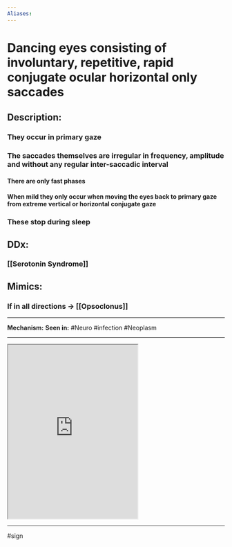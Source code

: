 ```yaml
---
Aliases:
---
```

# Dancing eyes consisting of involuntary, repetitive, rapid conjugate ocular **horizontal only saccades**
## Description:
### They occur in primary gaze
### The saccades themselves are irregular in frequency, amplitude and without any regular inter-saccadic interval
#### There are only fast phases
#### When mild they only occur when moving the eyes back to primary gaze from extreme vertical or horizontal conjugate gaze
### These stop during sleep
## DDx:
### [[Serotonin Syndrome]]
## Mimics:
### If in all directions -> [[Opsoclonus]]

---
**Mechanism:**
**Seen in:** #Neuro #infection #Neoplasm 

---
<iframe src="https://www.youtube.com/embed/JV2z8bmTLHg" class="resize-vertical" style="height: 402px;"></iframe>


---
#sign 
